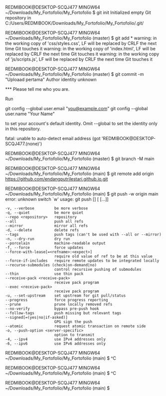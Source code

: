 REDMIBOOK@DESKTOP-SCQJ477 MINGW64 ~/Downloads/My_Fortofolio/My_Fortofolio
$ git init
Initialized empty Git repository in C:/Users/REDMIBOOK/Downloads/My_Fortofolio/My_Fortofolio/.git/

REDMIBOOK@DESKTOP-SCQJ477 MINGW64 ~/Downloads/My_Fortofolio/My_Fortofolio (master)
$ git add *
warning: in the working copy of 'css/styles.css', LF will be replaced by CRLF the next time Git touches it
warning: in the working copy of 'index.html', LF will be replaced by CRLF the next time Git touches it
warning: in the working copy of 'js/scripts.js', LF will be replaced by CRLF the next time Git touches it

REDMIBOOK@DESKTOP-SCQJ477 MINGW64 ~/Downloads/My_Fortofolio/My_Fortofolio (master)
$ git commit -m "Uploaad pertama"
Author identity unknown

*** Please tell me who you are.

Run

  git config --global user.email "you@example.com"
  git config --global user.name "Your Name"

to set your account's default identity.
Omit --global to set the identity only in this repository.

fatal: unable to auto-detect email address (got 'REDMIBOOK@DESKTOP-SCQJ477.(none)')

REDMIBOOK@DESKTOP-SCQJ477 MINGW64 ~/Downloads/My_Fortofolio/My_Fortofolio (master)
$ git branch -M main

REDMIBOOK@DESKTOP-SCQJ477 MINGW64 ~/Downloads/My_Fortofolio/My_Fortofolio (main)
$ git remote add origin https://github.com/endangputrilestari.github.io.git

REDMIBOOK@DESKTOP-SCQJ477 MINGW64 ~/Downloads/My_Fortofolio/My_Fortofolio (main)
$ git push -w origin main
error: unknown switch `w'
usage: git push [<options>] [<repository> [<refspec>...]]

    -v, --verbose         be more verbose
    -q, --quiet           be more quiet
    --repo <repository>   repository
    --all                 push all refs
    --mirror              mirror all refs
    -d, --delete          delete refs
    --tags                push tags (can't be used with --all or --mirror)
    -n, --dry-run         dry run
    --porcelain           machine-readable output
    -f, --force           force updates
    --force-with-lease[=<refname>:<expect>]
                          require old value of ref to be at this value
    --force-if-includes   require remote updates to be integrated locally
    --recurse-submodules (check|on-demand|no)
                          control recursive pushing of submodules
    --thin                use thin pack
    --receive-pack <receive-pack>
                          receive pack program
    --exec <receive-pack>
                          receive pack program
    -u, --set-upstream    set upstream for git pull/status
    --progress            force progress reporting
    --prune               prune locally removed refs
    --no-verify           bypass pre-push hook
    --follow-tags         push missing but relevant tags
    --signed[=(yes|no|if-asked)]
                          GPG sign the push
    --atomic              request atomic transaction on remote side
    -o, --push-option <server-specific>
                          option to transmit
    -4, --ipv4            use IPv4 addresses only
    -6, --ipv6            use IPv6 addresses only


REDMIBOOK@DESKTOP-SCQJ477 MINGW64 ~/Downloads/My_Fortofolio/My_Fortofolio (main)
$ ^C

REDMIBOOK@DESKTOP-SCQJ477 MINGW64 ~/Downloads/My_Fortofolio/My_Fortofolio (main)
$ ^C

REDMIBOOK@DESKTOP-SCQJ477 MINGW64 ~/Downloads/My_Fortofolio/My_Fortofolio (main)
$

